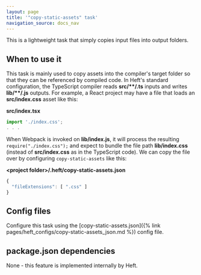 ```yaml
---
layout: page
title: '"copy-static-assets" task'
navigation_source: docs_nav
---
```


This is a lightweight task that simply copies input files into output folders.


## When to use it

This task is mainly used to copy assets into the compiler's target folder so that they can be referenced by compiled code.  In Heft's standard configuration, the TypeScript compiler reads **src/\*\*/.ts** inputs and writes **lib/\*\*/.js** outputs.  For example, a React project may have a file that loads an **src/index.css** asset like this:

**src/index.tsx**
```ts
import './index.css';
. . .
```

When Webpack is invoked on **lib/index.js**, it will process the resulting `require("./index.css");` and expect to bundle the file path **lib/index.css** (instead of **src/index.css** as in the TypeScript code).  We can copy the file over by configuring `copy-static-assets` like this:

**&lt;project folder&gt;/.heft/copy-static-assets.json**
```js
{
  "fileExtensions": [ ".css" ]
}
```

## Config files

Configure this task using the [copy-static-assets.json]({% link pages/heft_configs/copy-static-assets_json.md %}) config file.


## package.json dependencies

None - this feature is implemented internally by Heft.
